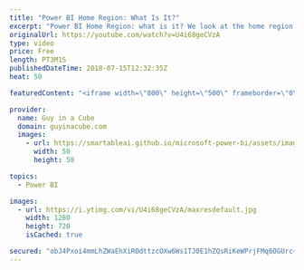 ```yaml
---
title: "Power BI Home Region: What Is It?"
excerpt: "Power BI Home Region: what is it? We look at the home region and look at understanding how it can affect your organization. The Power BI Home region will effect Power BI Premium and could affect your Azure data regions as well. This becomes important when you start looking at Power BI Premium Multi-Geo"
originalUrl: https://youtube.com/watch?v=U4i68geCVzA
type: video
price: Free
length: PT3M1S
publishedDateTime: 2018-07-15T12:32:35Z
heat: 50

featuredContent: "<iframe width=\"800\" height=\"500\" frameborder=\"0\" src=\"https://www.youtube.com/embed/U4i68geCVzA\" allow=\"accelerometer; autoplay; encrypted-media; gyroscope; picture-in-picture\" allowfullscreen></iframe>"

provider:
  name: Guy in a Cube
  domain: guyinacube.com
  images:
    - url: https://smartableai.github.io/microsoft-power-bi/assets/images/organizations/guyinacube.com-50x50.jpg
      width: 50
      height: 50

topics:
  - Power BI

images:
  - url: https://i.ytimg.com/vi/U4i68geCVzA/maxresdefault.jpg
    width: 1280
    height: 720
    isCached: true

secured: "obJ4Pxoi4mmLhZWaEhXiROdttzcOXw6Ws1TJ0E1hZQsRiKeWPrjFMq6OGUrc+Rimkj+gIoOC+B1pBFSWWDPquDGIR6NnxwvD7Me0jU2PQ9Hj5uzJ+B2UNBkej/f2EiFs+jkRYzYj0TklX6YcuxN7Fpml2YMs1XErvDqJmTZiGTF2dXwTxWVu+bMIMD4mR0EYe0EWzCXlBOnr66BZOJT9Zd+DEbkOPMbnbyhlBpE05kkRNqrGdZvXrebBuz0+KOD8kkiBGLFkwTzFs+8bIT85+GSbssFCsWy/lXZV5ALl0KPBar4EzZB4HWfdB70yYXU4bF8tpaFTx716/QTL8Fbip3RSrJI8toyto8c/MhbdjEL8kaDx//tSma4TW7uOox3sV0Sa5NrBW8CLSYtNr2TRU/yzy7Xz6lvBR7dOX/TPEDg=;DWYvoxtWDJFBNqOi2M8uhQ=="
---
```


